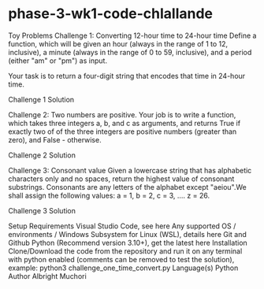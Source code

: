 # phase-3-wk1-code-chlallande
Toy Problems
Challenge 1: Converting 12-hour time to 24-hour time
Define a function, which will be given an hour (always in the range of 1 to 12, inclusive), a minute (always in the range of 0 to 59, inclusive), and a period (either "am" or "pm") as input.

Your task is to return a four-digit string that encodes that time in 24-hour time.

Challenge 1 Solution

Challenge 2: Two numbers are positive.
Your job is to write a function, which takes three integers a, b, and c as arguments, and returns True if exactly two of of the three integers are positive numbers (greater than zero), and False - otherwise.

Challenge 2 Solution

Challenge 3: Consonant value
Given a lowercase string that has alphabetic characters only and no spaces, return the highest value of consonant substrings. Consonants are any letters of the alphabet except "aeiou".We shall assign the following values: a = 1, b = 2, c = 3, .... z = 26.

Challenge 3 Solution

Setup Requirements
Visual Studio Code, see here
Any supported OS / environments / Windows Subsystem for Linux (WSL), details here
Git and Github
Python (Recommend version 3.10+), get the latest here
Installation
Clone/Download the code from the repository and run it on any terminal with python enabled (comments can be removed to test the solution), example:
python3 challenge_one_time_convert.py
Language(s)
Python
Author
Albright Muchori

